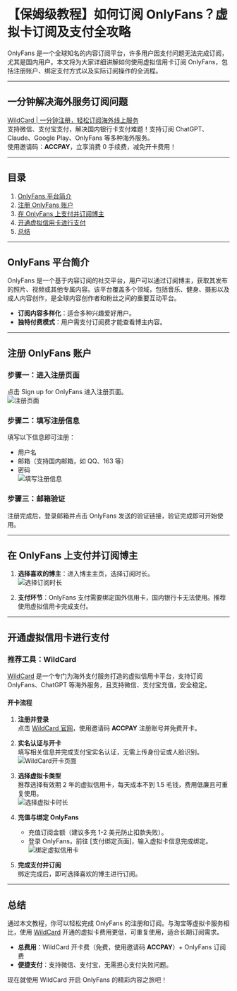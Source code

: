 # 【保姆级教程】如何订阅 OnlyFans？虚拟卡订阅及支付全攻略

OnlyFans 是一个全球知名的内容订阅平台，许多用户因支付问题无法完成订阅，尤其是国内用户。本文将为大家详细讲解如何使用虚拟信用卡订阅 OnlyFans，包括注册账户、绑定支付方式以及实际订阅操作的全流程。

---

## 一分钟解决海外服务订阅问题

[WildCard | 一分钟注册，轻松订阅海外线上服务](https://bit.ly/bewildcard)  
支持微信、支付宝支付，解决国内银行卡支付难题！支持订阅 ChatGPT、Claude、Google Play、OnlyFans 等多种海外服务。  
使用邀请码：**ACCPAY**，立享消费 0 手续费，减免开卡费用！

---

## 目录

1. [OnlyFans 平台简介](#onlyfans平台简介)  
2. [注册 OnlyFans 账户](#注册onlyfans账户)  
3. [在 OnlyFans 上支付并订阅博主](#在onlyfans上支付并订阅博主)  
4. [开通虚拟信用卡进行支付](#开通虚拟信用卡进行支付)  
5. [总结](#总结)  

---

## OnlyFans 平台简介

OnlyFans 是一个基于内容订阅的社交平台，用户可以通过订阅博主，获取其发布的照片、视频或其他专属内容。该平台覆盖多个领域，包括音乐、健身、摄影以及成人内容创作，是全球内容创作者和粉丝之间的重要互动平台。

- **订阅内容多样化**：适合多种兴趣爱好用户。
- **独特付费模式**：用户需支付订阅费才能查看博主内容。

---

## 注册 OnlyFans 账户

### 步骤一：进入注册页面
点击 Sign up for OnlyFans 进入注册页面。  
![注册页面](https://gpt-zhinan.oss-rg-china-mainland.aliyuncs.com/202403042221344.png)

### 步骤二：填写注册信息
填写以下信息即可注册：
- 用户名
- 邮箱（支持国内邮箱，如 QQ、163 等）
- 密码  
![填写注册信息](https://gpt-zhinan.oss-rg-china-mainland.aliyuncs.com/202403042223393.png)

### 步骤三：邮箱验证
注册完成后，登录邮箱并点击 OnlyFans 发送的验证链接，验证完成即可开始使用。

---

## 在 OnlyFans 上支付并订阅博主

1. **选择喜欢的博主**：进入博主主页，选择订阅时长。  
   ![选择订阅时长](https://gpt-zhinan.oss-rg-china-mainland.aliyuncs.com/202403042229456.png)

2. **支付环节**：OnlyFans 支付需要绑定国外信用卡，国内银行卡无法使用。推荐使用虚拟信用卡完成支付。

---

## 开通虚拟信用卡进行支付

### 推荐工具：WildCard
[WildCard](https://bit.ly/bewildcard) 是一个专门为海外支付服务打造的虚拟信用卡平台，支持订阅 OnlyFans、ChatGPT 等海外服务，且支持微信、支付宝充值，安全稳定。

#### 开卡流程

1. **注册并登录**  
   点击 [WildCard 官网](https://bit.ly/bewildcard)，使用邀请码 **ACCPAY** 注册账号并免费开卡。

2. **实名认证与开卡**  
   填写相关信息并完成支付宝实名认证，无需上传身份证或人脸识别。  
   ![WildCard开卡页面](https://gpt-zhinan.oss-rg-china-mainland.aliyuncs.com/202403032138039.png)

3. **选择虚拟卡类型**  
   推荐选择有效期 2 年的虚拟信用卡，每天成本不到 1.5 毛钱，费用低廉且可重复使用。  
   ![选择虚拟卡时长](https://gpt-zhinan.oss-rg-china-mainland.aliyuncs.com/202403032150963.png)

4. **充值与绑定 OnlyFans**  
   - 充值订阅金额（建议多充 1-2 美元防止扣款失败）。  
   - 登录 OnlyFans，前往 [支付绑定页面]，输入虚拟卡信息完成绑定。  
   ![绑定虚拟信用卡](https://gpt-zhinan.oss-rg-china-mainland.aliyuncs.com/202403042243446.png)

5. **完成支付并订阅**  
   绑定完成后，即可选择喜欢的博主进行订阅。

---

## 总结

通过本文教程，你可以轻松完成 OnlyFans 的注册和订阅。与淘宝等虚拟卡服务相比，使用 [WildCard](https://bit.ly/bewildcard) 开通的虚拟卡费用更低，可重复使用，适合长期订阅需求。

- **总费用**：WildCard 开卡费（免费，使用邀请码 **ACCPAY**）+ OnlyFans 订阅费  
- **便捷支付**：支持微信、支付宝，无需担心支付失败问题。

现在就使用 WildCard 开启 OnlyFans 的精彩内容之旅吧！
